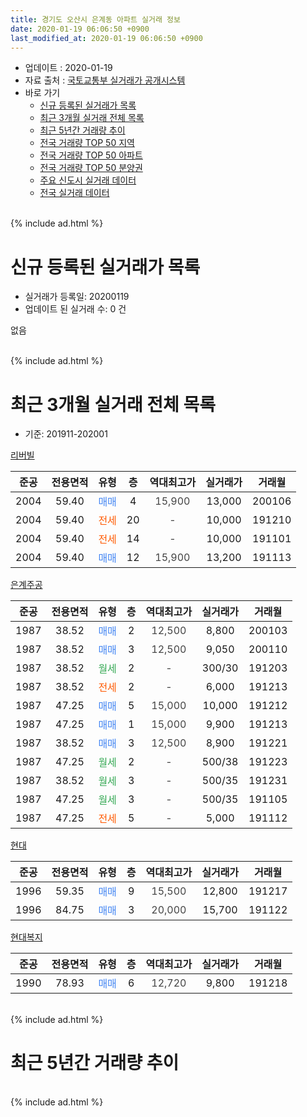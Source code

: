 ```yaml
---
title: 경기도 오산시 은계동 아파트 실거래 정보
date: 2020-01-19 06:06:50 +0900
last_modified_at: 2020-01-19 06:06:50 +0900
---
```


* 업데이트 : 2020-01-19
* 자료 출처 : [국토교통부 실거래가 공개시스템](http://rt.molit.go.kr)
* 바로 가기
    * [신규 등록된 실거래가 목록](#신규-등록된-실거래가-목록)
    * [최근 3개월 실거래 전체 목록](#최근-3개월-실거래-전체-목록)
    * [최근 5년간 거래량 추이](#최근-5년간-거래량-추이)
    * [전국 거래량 TOP 50 지역](https://apt-info.github.io/apt-trade-info/최근-3개월-전국에서-가장-거래가-많이-발생한-지역)
    * [전국 거래량 TOP 50 아파트](https://apt-info.github.io/apt-trade-info/최근-3개월-전국에서-가장-거래가-많이-발생한-아파트)
    * [전국 거래량 TOP 50 분양권](https://apt-info.github.io/apt-trade-info/최근-3개월-전국에서-가장-거래가-많이-발생한-분양권)
    * [주요 신도시 실거래 데이터](https://apt-info.github.io/apt-trade-info/주요-신도시)
    * [전국 실거래 데이터](https://apt-info.github.io/apt-trade-info/전국)
<br>
{% include ad.html %}
<br>

# 신규 등록된 실거래가 목록
* 실거래가 등록일: 20200119
* 업데이트 된 실거래 수: 0 건

없음

<br>
{% include ad.html %}
<br>

# 최근 3개월 실거래 전체 목록
* 기준: 201911-202001


[리버빌](https://search.naver.com/search.naver?query=%EA%B2%BD%EA%B8%B0%EB%8F%84+%EC%98%A4%EC%82%B0%EC%8B%9C+%EC%9D%80%EA%B3%84%EB%8F%99+%EB%A6%AC%EB%B2%84%EB%B9%8C)

|준공|전용면적|유형|층|역대최고가|실거래가|거래월|
|:---:|:---:|:---:|:---:|:---:|:---:|:---:|
|2004|59.40|<span style="color:#4285f3">매매</span>|4|<span style="color:#444444">15,900</span>|13,000|200106|
|2004|59.40|<span style="color:#ff5a00">전세</span>|20|<span style="color:#444444">-</span>|10,000|191210|
|2004|59.40|<span style="color:#ff5a00">전세</span>|14|<span style="color:#444444">-</span>|10,000|191101|
|2004|59.40|<span style="color:#4285f3">매매</span>|12|<span style="color:#444444">15,900</span>|13,200|191113|

[은계주공](https://search.naver.com/search.naver?query=%EA%B2%BD%EA%B8%B0%EB%8F%84+%EC%98%A4%EC%82%B0%EC%8B%9C+%EC%9D%80%EA%B3%84%EB%8F%99+%EC%9D%80%EA%B3%84%EC%A3%BC%EA%B3%B5)

|준공|전용면적|유형|층|역대최고가|실거래가|거래월|
|:---:|:---:|:---:|:---:|:---:|:---:|:---:|
|1987|38.52|<span style="color:#4285f3">매매</span>|2|<span style="color:#444444">12,500</span>|8,800|200103|
|1987|38.52|<span style="color:#4285f3">매매</span>|3|<span style="color:#444444">12,500</span>|9,050|200110|
|1987|38.52|<span style="color:#34a853">월세</span>|2|<span style="color:#444444">-</span>|300/30|191203|
|1987|38.52|<span style="color:#ff5a00">전세</span>|2|<span style="color:#444444">-</span>|6,000|191213|
|1987|47.25|<span style="color:#4285f3">매매</span>|5|<span style="color:#444444">15,000</span>|10,000|191212|
|1987|47.25|<span style="color:#4285f3">매매</span>|1|<span style="color:#444444">15,000</span>|9,900|191213|
|1987|38.52|<span style="color:#4285f3">매매</span>|3|<span style="color:#444444">12,500</span>|8,900|191221|
|1987|47.25|<span style="color:#34a853">월세</span>|2|<span style="color:#444444">-</span>|500/38|191223|
|1987|38.52|<span style="color:#34a853">월세</span>|3|<span style="color:#444444">-</span>|500/35|191231|
|1987|47.25|<span style="color:#34a853">월세</span>|3|<span style="color:#444444">-</span>|500/35|191105|
|1987|47.25|<span style="color:#ff5a00">전세</span>|5|<span style="color:#444444">-</span>|5,000|191112|

[현대](https://search.naver.com/search.naver?query=%EA%B2%BD%EA%B8%B0%EB%8F%84+%EC%98%A4%EC%82%B0%EC%8B%9C+%EC%9D%80%EA%B3%84%EB%8F%99+%ED%98%84%EB%8C%80)

|준공|전용면적|유형|층|역대최고가|실거래가|거래월|
|:---:|:---:|:---:|:---:|:---:|:---:|:---:|
|1996|59.35|<span style="color:#4285f3">매매</span>|9|<span style="color:#444444">15,500</span>|12,800|191217|
|1996|84.75|<span style="color:#4285f3">매매</span>|3|<span style="color:#444444">20,000</span>|15,700|191122|

[현대복지](https://search.naver.com/search.naver?query=%EA%B2%BD%EA%B8%B0%EB%8F%84+%EC%98%A4%EC%82%B0%EC%8B%9C+%EC%9D%80%EA%B3%84%EB%8F%99+%ED%98%84%EB%8C%80%EB%B3%B5%EC%A7%80)

|준공|전용면적|유형|층|역대최고가|실거래가|거래월|
|:---:|:---:|:---:|:---:|:---:|:---:|:---:|
|1990|78.93|<span style="color:#4285f3">매매</span>|6|<span style="color:#444444">12,720</span>|9,800|191218|


<br>
{% include ad.html %}
<br>

# 최근 5년간 거래량 추이


<div style="width:100%;">
    <canvas id="deal_progress" height="200"></canvas>
</div>

<script>
new Chart(document.getElementById("deal_progress"), {
    type: 'line',
    data: {
        labels: ['201501','201502','201503','201504','201505','201506','201507','201508','201509','201510','201511','201512','201601','201602','201603','201604','201605','201606','201607','201608','201609','201610','201611','201612','201701','201702','201703','201704','201705','201706','201707','201708','201709','201710','201711','201712','201801','201802','201803','201804','201805','201806','201807','201808','201809','201810','201811','201812','201901','201902','201903','201904','201905','201906','201907','201908','201909','201910','201911','201912','202001'],
        datasets: [{
            label: '매매',
            pointRadius: 1,
            data: [7, 9, 11, 9, 7, 2, 6, 7, 7, 7, 11, 3, 4, 5, 4, 10, 10, 11, 4, 2, 6, 11, 5, 2, 4, 4, 4, 8, 8, 9, 12, 3, 6, 6, 3, 4, 3, 3, 5, 2, 3, 3, 2, 1, 1, 4, 3, 1, 0, 2, 2, 2, 3, 4, 0, 2, 9, 4, 2, 5, 3],
            borderColor: "rgba(255, 201, 14, 1)",
            backgroundColor: "rgba(255, 201, 14, 0.5)",
            fill: false,
            lineTension: 0
        },{
            label: '전월세',
            pointRadius: 1,
            data: [4, 6, 4, 7, 3, 6, 2, 4, 3, 5, 7, 2, 6, 6, 3, 6, 3, 7, 2, 8, 3, 4, 3, 2, 5, 6, 5, 2, 2, 4, 0, 4, 2, 0, 4, 1, 3, 3, 4, 3, 5, 5, 0, 6, 3, 3, 1, 2, 3, 5, 5, 4, 6, 4, 6, 4, 3, 3, 3, 5, 0],
            borderColor: "rgba(0, 141, 185, 1)",
            backgroundColor: "rgba(0, 141, 185, 0.5)",
            fill: false,
            lineTension: 0
        }
        ]
    },
    options: {
        responsive: true,
        title: {
            display: false
        },
        tooltips: {
            mode: 'index',
            intersect: false
        },
        hover: {
            mode: 'nearest',
            intersect: true
        },
        scales: {
            xAxes: [{
                display: true,
                scaleLabel: {
                    display: true,
                    labelString: '년/월'
                }
            }],
            yAxes: [{
                display: true,
                ticks: {
                    suggestedMin: 0,
                },
                scaleLabel: {
                    display: true,
                    labelString: '실거래 수'
                }
            }]
        }
    }
});

</script>


<br>
{% include ad.html %}
<br>

